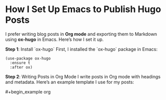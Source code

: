 # How I Set Up Emacs to Publish Hugo Posts


I prefer writing blog posts in ****Org mode**** and exporting them to Markdown using ****ox-hugo**** in Emacs. Here’s how I set it up.

****Step 1****: Install \`ox-hugo\`
First, I installed the \`ox-hugo\` package in Emacs:

```emacs-lisp
(use-package ox-hugo
  :ensure t
  :after ox)
```

****Step 2****: Writing Posts in Org Mode
I write posts in Org mode with headings and metadata. Here’s an example template I use for my posts:

\#+begin_example org

